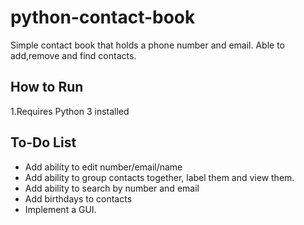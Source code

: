 # python-contact-book
Simple contact book that holds a phone number and email. Able to add,remove and find contacts.

## How to Run
1.Requires Python 3 installed

## To-Do List
* Add ability to edit number/email/name
* Add ability to group contacts together, label them and view them.
* Add ability to search by number and email
* Add birthdays to contacts
* Implement a GUI.

